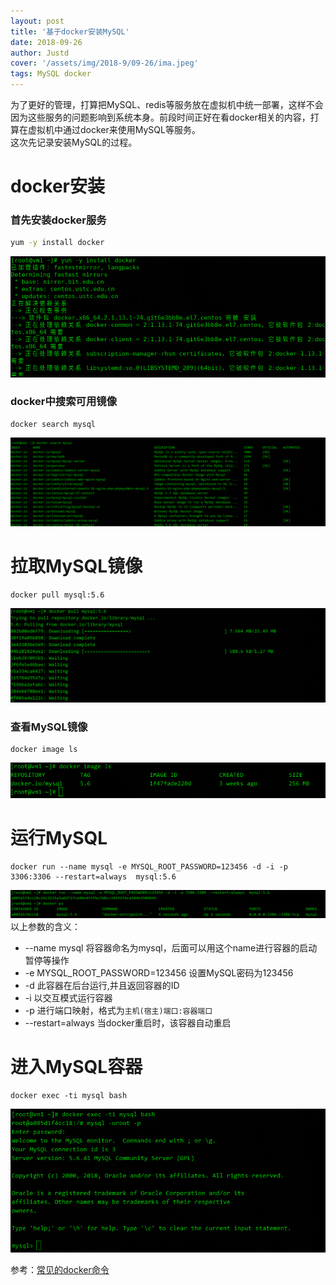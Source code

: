 ```yaml
---
layout: post
title: '基于docker安装MySQL'
date: 2018-09-26
author: Justd
cover: '/assets/img/2018-9/09-26/ima.jpeg'
tags: MySQL docker  
---
```

为了更好的管理，打算把MySQL、redis等服务放在虚拟机中统一部署，这样不会因为这些服务的问题影响到系统本身。前段时间正好在看docker相关的内容，打算在虚拟机中通过docker来使用MySQL等服务。  
这次先记录安装MySQL的过程。  
# docker安装  
### 首先安装docker服务  
``` bash
yum -y install docker   
``` 
![](/assets/img/2018-9/09-26/installdocker.png)

### docker中搜索可用镜像
```
docker search mysql
```
![](/assets/img/2018-9/09-26/dockermysql.png)


# 拉取MySQL镜像
```
docker pull mysql:5.6
```
![](/assets/img/2018-9/09-26/installmysql.png)

### 查看MySQL镜像
```
docker image ls
```
![](/assets/img/2018-9/09-26/dockerimage.png)


# 运行MySQL
```
docker run --name mysql -e MYSQL_ROOT_PASSWORD=123456 -d -i -p 3306:3306 --restart=always  mysql:5.6
```
![](/assets/img/2018-9/09-26/run.png)
以上参数的含义：  
- --name mysql  将容器命名为mysql，后面可以用这个name进行容器的启动暂停等操作   
- -e MYSQL_ROOT_PASSWORD=123456 设置MySQL密码为123456
- -d 此容器在后台运行,并且返回容器的ID
- -i 以交互模式运行容器
- -p 进行端口映射，格式为`主机(宿主)端口:容器端口` 
- --restart=always 当docker重启时，该容器自动重启
# 进入MySQL容器
```
docker exec -ti mysql bash
```
![](/assets/img/2018-9/09-26/exec.png)


参考：[常见的docker命令](http://justd.xyz/2018/09/27/Common-docker-commands.html)